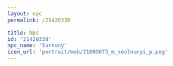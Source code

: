 ```yaml
---
layout: npc
permalink: /21420338

title: Npc
id: '21420338'
npc_name: 'Surnuny'
icon_url: 'portrait/mob/21800073_m_seolnunyi_p.png'
---
```


